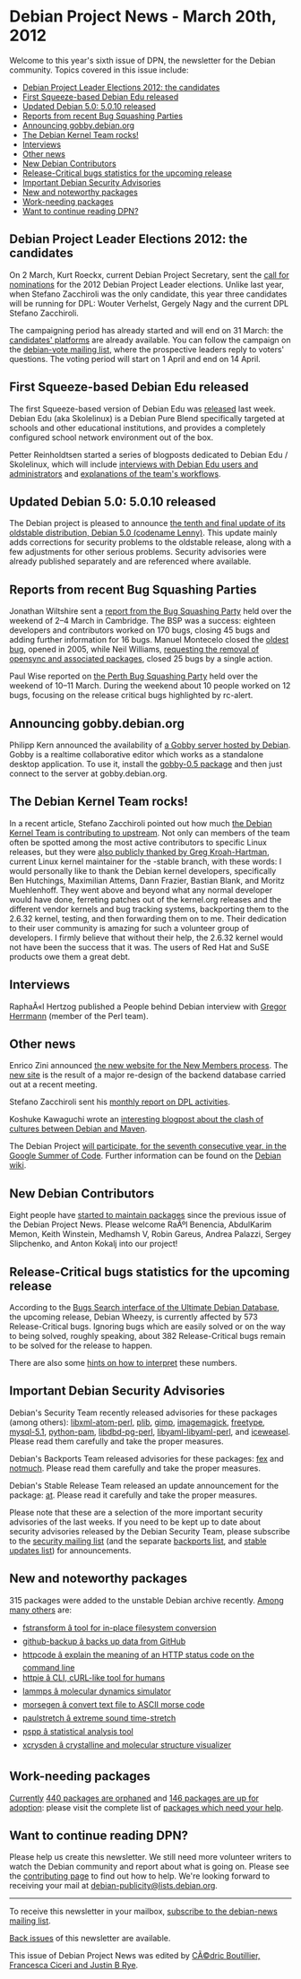 
Debian Project News - March 20th, 2012
======================================


Welcome to this year's sixth issue of DPN, the newsletter for the Debian community. Topics covered in this issue include:


* [Debian Project Leader Elections 2012: the candidates](https://www.debian.org/News/weekly/2012/06/#elections)
* [First Squeeze-based Debian Edu released](https://www.debian.org/News/weekly/2012/06/#edu)
* [Updated Debian 5.0: 5.0.10 released](https://www.debian.org/News/weekly/2012/06/#finallenny)
* [Reports from recent Bug Squashing Parties](https://www.debian.org/News/weekly/2012/06/#bsp)
* [Announcing gobby.debian.org](https://www.debian.org/News/weekly/2012/06/#gobby)
* [The Debian Kernel Team rocks!](https://www.debian.org/News/weekly/2012/06/#kernel)
* [Interviews](https://www.debian.org/News/weekly/2012/06/#interviews)
* [Other news](https://www.debian.org/News/weekly/2012/06/#other)
* [New Debian Contributors](https://www.debian.org/News/weekly/2012/06/#newcontributors)
* [Release-Critical bugs statistics for the upcoming release](https://www.debian.org/News/weekly/2012/06/#rcstats)
* [Important Debian Security Advisories](https://www.debian.org/News/weekly/2012/06/#dsa)
* [New and noteworthy packages](https://www.debian.org/News/weekly/2012/06/#nnwp)
* [Work-needing packages](https://www.debian.org/News/weekly/2012/06/#wnpp)
* [Want to continue reading DPN?](https://www.debian.org/News/weekly/2012/06/#continuedpn)


Debian Project Leader Elections 2012: the candidates
----------------------------------------------------



On 2 March, Kurt Roeckx, current Debian Project Secretary, sent the
[call
for nominations](https://lists.debian.org/debian-devel-announce/2012/03/msg00001.html) for the 2012 Debian Project Leader elections.
Unlike last year, when Stefano Zacchiroli was the only candidate, this year three candidates
will be running for DPL: Wouter Verhelst, Gergely Nagy and the current DPL Stefano Zacchiroli.
  

The campaigning period has already started and will end on 31 March: the
[candidates' platforms](https://www.debian.org/vote/2012/vote_001)
are already available.
You can follow the campaign on the
[debian-vote mailing list](https://lists.debian.org/debian-vote/), where
the prospective leaders reply to voters' questions.
The voting period will start on 1 April and end on 14 April.



First Squeeze-based Debian Edu released
---------------------------------------



The first Squeeze-based version of Debian Edu was
[released](https://www.debian.org/News/2012/20120311)
last week.
Debian Edu (aka Skolelinux) is a Debian Pure
Blend specifically targeted at schools and other educational institutions,
and provides a completely configured school network environment out of
the box.
  

Petter Reinholdtsen started a series of blogposts dedicated to Debian Edu
/ Skolelinux, which will include
[interviews
with Debian Edu users and administrators](http://people.skolelinux.org/pere/blog/Debian_Edu_interview__Nigel_Barker.html) and
[explanations of the team's workflows](http://people.skolelinux.org/pere/blog/Writing_and_translating_documentation_in_Debian_Edu.html).



Updated Debian 5.0: 5.0.10 released
-----------------------------------



The Debian project is pleased to announce [the
tenth and final update of its oldstable distribution, Debian 5.0
(codename Lenny)](https://www.debian.org/News/2012/20120310). This update mainly adds corrections
for security problems to the oldstable release, along with a few
adjustments for other serious problems. Security advisories
were already published separately and are referenced where available.



Reports from recent Bug Squashing Parties
-----------------------------------------



Jonathan Wiltshire sent a
[report
from the Bug Squashing Party](https://lists.debian.org/debian-events-eu/2012/03/msg00004.html) held over the weekend of 2–4 March in Cambridge.
The BSP was a success: eighteen developers and contributors worked on 170
bugs, closing 45 bugs and adding further information for 16 bugs. Manuel
Montecelo closed the [oldest
bug](https://bugs.debian.org/cgi-bin/bugreport.cgi?bug=305992), opened in 2005, while Neil Williams,
[requesting the removal of
opensync and associated packages](https://bugs.debian.org/cgi-bin/bugreport.cgi?bug=662079), closed 25 bugs by a single action.
  

Paul Wise reported on
[the
Perth Bug Squashing Party](http://bonedaddy.net/pabs3/log/2012/03/16/perth-bsp-report/) held over the weekend of 10–11 March.
During the weekend about 10 people worked on 12 bugs, focusing on the
release critical bugs highlighted by rc-alert.



Announcing gobby.debian.org
---------------------------



Philipp Kern announced the availability of
[a Gobby
server hosted by Debian](http://debblog.philkern.de/2012/02/gobbydebianorg.html). Gobby is a realtime collaborative editor
which works as a standalone desktop application. To use it, install the
[gobby-0.5
package](https://packages.debian.org/squeeze/gobby-0.5) and then just connect to the server at gobby.debian.org.



The Debian Kernel Team rocks!
-----------------------------



In a recent article, Stefano Zacchiroli pointed out how much
[the
Debian Kernel Team is contributing to upstream](http://upsilon.cc/~zack/blog/posts/2012/03/debian_contributions_to_the_linux_kernel/).
Not only can members of the team often be spotted among the most active
contributors to specific Linux releases, but they were
[also publicly
thanked by Greg Kroah-Hartman](http://www.kroah.com/log/linux/2.6.32-stable.html), current Linux kernel maintainer for the
-stable branch, with these words:
I would personally like to thank the Debian kernel developers,
specifically Ben Hutchings, Maximilian Attems, Dann Frazier, Bastian
Blank, and Moritz Muehlenhoff. They went above and beyond what any
normal developer would have done, ferreting patches out of the
kernel.org releases and the different vendor kernels and bug tracking
systems, backporting them to the 2.6.32 kernel, testing, and then
forwarding them on to me. Their dedication to their user community is
amazing for such a volunteer group of developers.
I firmly believe that without their help, the 2.6.32 kernel would not
have been the success that it was. The users of Red Hat and SuSE products
owe them a great debt.



Interviews
----------


RaphaÃ«l Hertzog published
a People behind Debian interview with
[Gregor
Herrmann](http://raphaelhertzog.com/2012/03/08/people-behind-debian-gregor-hermann-member-of-the-perl-team/) (member of the Perl team).



Other news
----------



Enrico Zini announced
[the
new website for the New Members process](https://lists.debian.org/debian-devel-announce/2012/03/msg00004.html).
The [new site](https://nm.debian.org/) is the result of a
major re-design of the backend database carried out at
a recent meeting.




Stefano Zacchiroli sent his
[monthly
report on DPL activities](https://lists.debian.org/debian-devel-announce/2012/03/msg00002.html).




Koshuke Kawaguchi wrote an
[interesting
blogpost about the clash of cultures between Debian and Maven](http://kohsuke.org/2012/03/16/debian-and-maven-a-crash-of-culture/).




The Debian Project
[will
participate, for the seventh consecutive year,
in the Google Summer of Code](http://ekaia.org/blog/2012/03/17/debian-accepted-for-the-google-summer-of-code-2012-students-wanted/). Further information can
be found on the [Debian
wiki](https://wiki.debian.org/SummerOfCode2012).



New Debian Contributors
-----------------------



Eight people have [started
 to maintain packages](https://udd.debian.org/cgi-bin/new-maintainers.cgi) since the previous issue of the Debian
 Project News. Please welcome
 RaÃºl Benencia, AbdulKarim Memon, Keith Winstein,
 Medhamsh V, Robin Gareus, Andrea Palazzi, Sergey Slipchenko, and
 Anton Kokalj into our project!


Release-Critical bugs statistics for the upcoming release
---------------------------------------------------------


According to the [Bugs Search interface of the Ultimate Debian Database](https://udd.debian.org/bugs.cgi), the upcoming release, Debian Wheezy, is currently affected by 573 Release-Critical bugs. Ignoring bugs which are easily solved or on the way to being solved, roughly speaking, about 382 Release-Critical bugs remain to be solved for the release to happen.


There are also some [hints on how to interpret](https://wiki.debian.org/ProjectNews/RC-Stats) these numbers.


Important Debian Security Advisories
------------------------------------


Debian's Security Team recently released
 advisories for these packages (among others):
[libxml-atom-perl](https://www.debian.org/security/2012/dsa-2424),
[plib](https://www.debian.org/security/2012/dsa-2425),
[gimp](https://www.debian.org/security/2012/dsa-2426),
[imagemagick](https://www.debian.org/security/2012/dsa-2427),
[freetype](https://www.debian.org/security/2012/dsa-2428),
[mysql-5.1](https://www.debian.org/security/2012/dsa-2429),
[python-pam](https://www.debian.org/security/2012/dsa-2430),
[libdbd-pg-perl](https://www.debian.org/security/2012/dsa-2431),
[libyaml-libyaml-perl](https://www.debian.org/security/2012/dsa-2432), and
[iceweasel](https://www.debian.org/security/2012/dsa-2433).
 Please read them carefully and take the proper measures.


Debian's Backports Team released advisories for these packages:
[fex](https://lists.debian.org/debian-backports-announce/2012/03/msg00000.html)
and
[notmuch](https://lists.debian.org/debian-backports-announce/2012/03/msg00001.html).
 Please read them carefully and take the proper measures.


Debian's Stable Release Team released an update announcement for the package:
[at](https://lists.debian.org/debian-stable-announce/2012/03/msg00000.html).
 Please read it carefully and take the proper measures.


Please note that these are a selection of the more important security
advisories of the last weeks. If you need to be kept up to date about
security advisories released by the Debian Security Team, please
subscribe to the [security mailing
list](https://lists.debian.org/debian-security-announce/) (and the separate [backports
list](https://lists.debian.org/debian-backports-announce/), and [stable updates
list](https://lists.debian.org/debian-stable-announce/)) for announcements.



New and noteworthy packages
---------------------------



315 packages were added to the unstable Debian archive
recently. [Among
many others](https://packages.debian.org/unstable/main/newpkg) are:


* [fstransform â tool for in-place filesystem conversion](https://packages.debian.org/unstable/main/fstransform)
* [github-backup â backs up data from GitHub](https://packages.debian.org/unstable/main/github-backup)
* [httpcode â explain the meaning of an HTTP status code on the command line](https://packages.debian.org/unstable/main/httpcode)
* [httpie â CLI, cURL-like tool for humans](https://packages.debian.org/unstable/main/httpie)
* [lammps â molecular dynamics simulator](https://packages.debian.org/unstable/main/lammps)
* [morsegen â convert text file to ASCII morse code](https://packages.debian.org/unstable/main/morsegen)
* [paulstretch â extreme sound time-stretch](https://packages.debian.org/unstable/main/paulstretch)
* [pspp â statistical analysis tool](https://packages.debian.org/unstable/main/pspp)
* [xcrysden â crystalline and molecular structure visualizer](https://packages.debian.org/unstable/main/xcrysden)


Work-needing packages
---------------------


[Currently](https://lists.debian.org/debian-devel/2012/03/msg00448.html) [440 packages are orphaned](https://www.debian.org/devel/wnpp/orphaned) and [146 packages are up for adoption](https://www.debian.org/devel/wnpp/rfa): please visit the complete list of [packages which need your help](https://www.debian.org/devel/wnpp/help_requested).


Want to continue reading DPN?
-----------------------------


Please help us create this newsletter. We still need more volunteer writers to watch the Debian community and report about what is going on. Please see the [contributing page](https://wiki.debian.org/ProjectNews/HowToContribute) to find out how to help. We're looking forward to receiving your mail at [debian-publicity@lists.debian.org](mailto:debian-publicity@lists.debian.org).




---



 To receive this newsletter in your mailbox, [subscribe to the debian-news mailing list](https://lists.debian.org/debian-news/).



[Back issues](https://www.debian.org/News/weekly/) of this newsletter are available.



This issue of Debian Project News was edited by [CÃ©dric Boutillier, Francesca Ciceri and Justin B Rye](mailto:debian-publicity@lists.debian.org).




